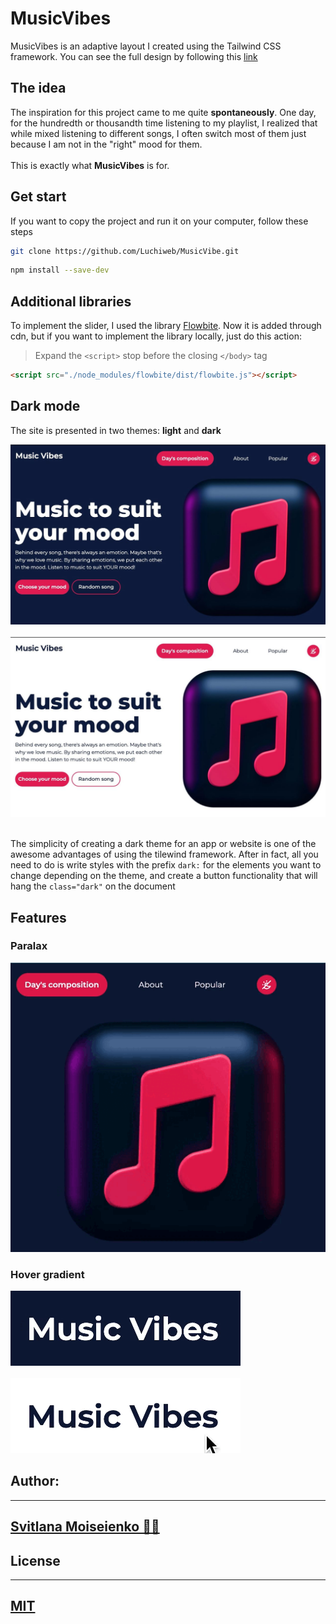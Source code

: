 # MusicVibes

MusicVibes is an adaptive layout I created using the Tailwind CSS framework. You can see the full design by following this [link](#)

## The idea

The inspiration for this project came to me quite **spontaneously**. One day, for the hundredth or thousandth time listening to my playlist, I realized that while mixed listening to different songs, I often switch most of them just because I am not in the "right" mood for them. </br></br>
This is exactly what **MusicVibes** is for.

## Get start

If you want to copy the project and run it on your computer, follow these steps

```bash
git clone https://github.com/Luchiweb/MusicVibe.git
```

```bash
npm install --save-dev
```

## Additional libraries

To implement the slider, I used the library [Flowbite](https://flowbite.com/docs/getting-started/quickstart/). Now it is added through cdn, but if you want to implement the library locally, just do this action:

> Expand the `<script>` stop before the closing `</body>` tag

```html
<script src="./node_modules/flowbite/dist/flowbite.js"></script>
```

## Dark mode

The site is presented in two themes: **light** and **dark**

<img  src="./screens/darkTheme.jpg">
</br></br>
<img src="./screens/lightTheme.jpg">
</br></br>

The simplicity of creating a dark theme for an app or website is one of the awesome advantages of using the tilewind framework. After in fact, all you need to do is write styles with the prefix `dark:` for the elements you want to change depending on the theme, and create a button functionality that will hang the `class="dark"` on the document

## Features

### Paralax

<img src="./screens/paralax.gif">

### Hover gradient

<img src="./screens/logoDark.gif">
<br><br>
<img src="./screens/logoLight.gif">

## Author:

---

## [Svitlana Moiseienko 🫶🏻](https://github.com/Luchiweb)

## License

---

## [MIT](https://choosealicense.com/licenses/mit/)
